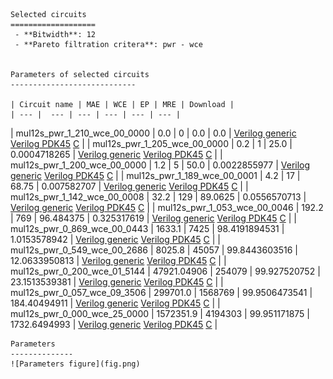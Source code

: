 
    Selected circuits
    ===================
     - **Bitwidth**: 12
     - **Pareto filtration critera**: pwr - wce
    
    
    Parameters of selected circuits
    ----------------------------
    
    | Circuit name | MAE | WCE | EP | MRE | Download |
    | --- |  --- | --- | --- | --- | --- | 
| mul12s_pwr_1_210_wce_00_0000 | 0.0 | 0 | 0.0 | 0.0 |  [Verilog generic](mul12s_pwr_1_210_wce_00_0000_gen.v) [Verilog PDK45](mul12s_pwr_1_210_wce_00_0000_pdk45.v)  [C](mul12s_pwr_1_210_wce_00_0000.c) |
| mul12s_pwr_1_205_wce_00_0000 | 0.2 | 1 | 25.0 | 0.0004718265 |  [Verilog generic](mul12s_pwr_1_205_wce_00_0000_gen.v) [Verilog PDK45](mul12s_pwr_1_205_wce_00_0000_pdk45.v)  [C](mul12s_pwr_1_205_wce_00_0000.c) |
| mul12s_pwr_1_200_wce_00_0000 | 1.2 | 5 | 50.0 | 0.0022855977 |  [Verilog generic](mul12s_pwr_1_200_wce_00_0000_gen.v) [Verilog PDK45](mul12s_pwr_1_200_wce_00_0000_pdk45.v)  [C](mul12s_pwr_1_200_wce_00_0000.c) |
| mul12s_pwr_1_189_wce_00_0001 | 4.2 | 17 | 68.75 | 0.007582707 |  [Verilog generic](mul12s_pwr_1_189_wce_00_0001_gen.v) [Verilog PDK45](mul12s_pwr_1_189_wce_00_0001_pdk45.v)  [C](mul12s_pwr_1_189_wce_00_0001.c) |
| mul12s_pwr_1_142_wce_00_0008 | 32.2 | 129 | 89.0625 | 0.0556570713 |  [Verilog generic](mul12s_pwr_1_142_wce_00_0008_gen.v) [Verilog PDK45](mul12s_pwr_1_142_wce_00_0008_pdk45.v)  [C](mul12s_pwr_1_142_wce_00_0008.c) |
| mul12s_pwr_1_053_wce_00_0046 | 192.2 | 769 | 96.484375 | 0.325317619 |  [Verilog generic](mul12s_pwr_1_053_wce_00_0046_gen.v) [Verilog PDK45](mul12s_pwr_1_053_wce_00_0046_pdk45.v)  [C](mul12s_pwr_1_053_wce_00_0046.c) |
| mul12s_pwr_0_869_wce_00_0443 | 1633.1 | 7425 | 98.4191894531 | 1.0153578942 |  [Verilog generic](mul12s_pwr_0_869_wce_00_0443_gen.v) [Verilog PDK45](mul12s_pwr_0_869_wce_00_0443_pdk45.v)  [C](mul12s_pwr_0_869_wce_00_0443.c) |
| mul12s_pwr_0_549_wce_00_2686 | 8025.8 | 45057 | 99.8443603516 | 12.0633950813 |  [Verilog generic](mul12s_pwr_0_549_wce_00_2686_gen.v) [Verilog PDK45](mul12s_pwr_0_549_wce_00_2686_pdk45.v)  [C](mul12s_pwr_0_549_wce_00_2686.c) |
| mul12s_pwr_0_200_wce_01_5144 | 47921.04906 | 254079 | 99.927520752 | 23.1513539381 |  [Verilog generic](mul12s_pwr_0_200_wce_01_5144_gen.v) [Verilog PDK45](mul12s_pwr_0_200_wce_01_5144_pdk45.v)  [C](mul12s_pwr_0_200_wce_01_5144.c) |
| mul12s_pwr_0_057_wce_09_3506 | 299701.0 | 1568769 | 99.9506473541 | 184.40494911 |  [Verilog generic](mul12s_pwr_0_057_wce_09_3506_gen.v) [Verilog PDK45](mul12s_pwr_0_057_wce_09_3506_pdk45.v)  [C](mul12s_pwr_0_057_wce_09_3506.c) |
| mul12s_pwr_0_000_wce_25_0000 | 1572351.9 | 4194303 | 99.951171875 | 1732.6494993 |  [Verilog generic](mul12s_pwr_0_000_wce_25_0000_gen.v) [Verilog PDK45](mul12s_pwr_0_000_wce_25_0000_pdk45.v)  [C](mul12s_pwr_0_000_wce_25_0000.c) |
    
    Parameters
    --------------
    ![Parameters figure](fig.png)
             